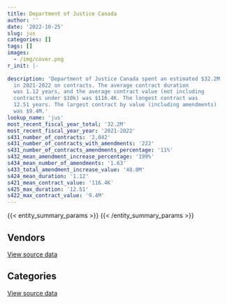 ```yaml
---
title: Department of Justice Canada
author: ''
date: '2022-10-25'
slug: jus
categories: []
tags: []
images:
  - /img/cover.png
r_init: |-
  
description: 'Department of Justice Canada spent an estimated $32.2M
  in 2021-2022 on contracts. The average contract duration
  was 1.12 years, and the average contract value (not including
  contracts under $10k) was $116.4K. The longest contract was
  12.51 years. The largest contract by value (including amendments)
  was $9.4M.'
lookup_name: 'jus'
most_recent_fiscal_year_total: '32.2M'
most_recent_fiscal_year_year: '2021-2022'
s431_number_of_contracts: '2,042'
s431_number_of_contracts_with_amendments: '222'
s431_number_of_contracts_amendments_percentage: '11%'
s432_mean_amendment_increase_percentage: '199%'
s434_mean_number_of_amendments: '1.63'
s433_total_amendment_increase_value: '48.0M'
s424_mean_duration: '1.12'
s421_mean_contract_value: '116.4K'
s425_max_duration: '12.51'
s422_max_contract_value: '9.4M'
---
```


<script src="/rmarkdown-libs/htmlwidgets/htmlwidgets.js"></script>
<link href="/rmarkdown-libs/datatables-css/datatables-crosstalk.css" rel="stylesheet" />
<script src="/rmarkdown-libs/datatables-binding/datatables.js"></script>
<script src="/rmarkdown-libs/jquery/jquery-3.6.0.min.js"></script>
<link href="/rmarkdown-libs/dt-core-bootstrap/css/dataTables.bootstrap.min.css" rel="stylesheet" />
<link href="/rmarkdown-libs/dt-core-bootstrap/css/dataTables.bootstrap.extra.css" rel="stylesheet" />
<script src="/rmarkdown-libs/dt-core-bootstrap/js/jquery.dataTables.min.js"></script>
<script src="/rmarkdown-libs/dt-core-bootstrap/js/dataTables.bootstrap.min.js"></script>
<link href="/rmarkdown-libs/crosstalk/css/crosstalk.min.css" rel="stylesheet" />
<script src="/rmarkdown-libs/crosstalk/js/crosstalk.min.js"></script>
<script src="/rmarkdown-libs/htmlwidgets/htmlwidgets.js"></script>
<link href="/rmarkdown-libs/datatables-css/datatables-crosstalk.css" rel="stylesheet" />
<script src="/rmarkdown-libs/datatables-binding/datatables.js"></script>
<script src="/rmarkdown-libs/jquery/jquery-3.6.0.min.js"></script>
<link href="/rmarkdown-libs/dt-core-bootstrap/css/dataTables.bootstrap.min.css" rel="stylesheet" />
<link href="/rmarkdown-libs/dt-core-bootstrap/css/dataTables.bootstrap.extra.css" rel="stylesheet" />
<script src="/rmarkdown-libs/dt-core-bootstrap/js/jquery.dataTables.min.js"></script>
<script src="/rmarkdown-libs/dt-core-bootstrap/js/dataTables.bootstrap.min.js"></script>
<link href="/rmarkdown-libs/crosstalk/css/crosstalk.min.css" rel="stylesheet" />
<script src="/rmarkdown-libs/crosstalk/js/crosstalk.min.js"></script>

{{< entity_summary_params >}}
{{< /entity_summary_params >}}

## Vendors

<div id="htmlwidget-1" style="width:100%;height:auto;" class="datatables html-widget"></div>
<script type="application/json" data-for="htmlwidget-1">{"x":{"style":"bootstrap","filter":"none","vertical":false,"data":[["<a href=\"/vendors/4_office_automation/\">4 Office Automation<\/a>","<a href=\"/vendors/adobe/\">Adobe<\/a>","<a href=\"/vendors/advanced_business_interiors/\">Advanced Business Interiors<\/a>","<a href=\"/vendors/advanced_chippewa_technologies/\">Advanced Chippewa Technologies<\/a>","<a href=\"/vendors/altis_human_resources/\">Altis Human Resources<\/a>","<a href=\"/vendors/ams_imaging/\">Ams Imaging<\/a>","<a href=\"/vendors/asokan_business_interiors/\">Asokan Business Interiors<\/a>","<a href=\"/vendors/avi_spl/\">Avi Spl<\/a>","<a href=\"/vendors/bayshore_healthcare/\">Bayshore Healthcare<\/a>","<a href=\"/vendors/bdo_canada/\">BDO Canada<\/a>","<a href=\"/vendors/bell_distribution/\">Bell Distribution<\/a>","<a href=\"/vendors/beva_global_management/\">Beva Global Management<\/a>","<a href=\"/vendors/breckenhill/\">Breckenhill<\/a>","<a href=\"/vendors/brookfield_global_integrated_solutions/\">Brookfield Global Integrated Solutions<\/a>","<a href=\"/vendors/cache_computer_consulting/\">Cache Computer Consulting<\/a>","<a href=\"/vendors/calian/\">Calian<\/a>","<a href=\"/vendors/calytera_software/\">Calytera Software<\/a>","<a href=\"/vendors/canadian_corps_of_commissionaires/\">Canadian Corps of Commissionaires<\/a>","<a href=\"/vendors/canadian_development_consultants/\">Canadian Development Consultants<\/a>","<a href=\"/vendors/canon/\">Canon<\/a>","<a href=\"/vendors/cansel_survey_equipment/\">Cansel Survey Equipment<\/a>","<a href=\"/vendors/carahsoft_technology/\">Carahsoft Technology<\/a>","<a href=\"/vendors/carswell/\">Carswell<\/a>","<a href=\"/vendors/cbci_telecom/\">CBCI Telecom<\/a>","<a href=\"/vendors/cdw_canada/\">CDW Canada<\/a>","<a href=\"/vendors/cgi/\">CGI<\/a>","<a href=\"/vendors/chubb_edwards/\">Chubb Edwards<\/a>","<a href=\"/vendors/cision_canada/\">Cision Canada<\/a>","<a href=\"/vendors/cistel_technology/\">Cistel Technology<\/a>","<a href=\"/vendors/cofomo/\">Cofomo<\/a>","<a href=\"/vendors/colliers_project_leaders/\">Colliers Project Leaders<\/a>","<a href=\"/vendors/compugen/\">Compugen<\/a>","<a href=\"/vendors/convergint_technologies/\">Convergint Technologies<\/a>","<a href=\"/vendors/conversart_consulting/\">Conversart Consulting<\/a>","<a href=\"/vendors/coradix_technology_consulting/\">Coradix Technology Consulting<\/a>","<a href=\"/vendors/csdc_systems/\">CSDC Systems<\/a>","<a href=\"/vendors/data_centre_intelligence/\">Data Centre Intelligence<\/a>","<a href=\"/vendors/dell_computer/\">Dell Computer<\/a>","<a href=\"/vendors/donna_cona/\">Donna Cona<\/a>","<a href=\"/vendors/dynamic_personnel_consultants/\">Dynamic Personnel Consultants<\/a>","<a href=\"/vendors/ebsco_canada/\">EBSCO Canada<\/a>","<a href=\"/vendors/ecole_de_langues_abce/\">Ecole De Langues Abce<\/a>","<a href=\"/vendors/ecole_de_langues_eagle/\">Ecole De Langues Eagle<\/a>","<a href=\"/vendors/ecole_de_langues_la_cite/\">Ecole De Langues La Cite<\/a>","<a href=\"/vendors/ekos_research_associates/\">Ekos Research Associates<\/a>","<a href=\"/vendors/eperformance/\">Eperformance<\/a>","<a href=\"/vendors/ernst_young/\">Ernst Young<\/a>","<a href=\"/vendors/excel_human_resources/\">Excel Human Resources<\/a>","<a href=\"/vendors/fast_forward_french/\">Fast Forward French<\/a>","<a href=\"/vendors/ference_company_consulting/\">Ference Company Consulting<\/a>","<a href=\"/vendors/fmc_professionals/\">FMC Professionals<\/a>","<a href=\"/vendors/gartner/\">Gartner<\/a>","<a href=\"/vendors/gc_strategies/\">GC Strategies<\/a>","<a href=\"/vendors/general_dynamics/\">General Dynamics<\/a>","<a href=\"/vendors/gilmore_reproductions/\">Gilmore Reproductions<\/a>","<a href=\"/vendors/global_knowledge/\">Global Knowledge<\/a>","<a href=\"/vendors/global_upholstery/\">Global Upholstery<\/a>","<a href=\"/vendors/goss_gilroy/\">Goss Gilroy<\/a>","<a href=\"/vendors/grand_toy/\">Grand Toy<\/a>","<a href=\"/vendors/graybridge_international_consulting/\">Graybridge International Consulting<\/a>","<a href=\"/vendors/hdp_group/\">Hdp Group<\/a>","<a href=\"/vendors/horizant/\">Horizant<\/a>","<a href=\"/vendors/hypertec/\">Hypertec<\/a>","<a href=\"/vendors/ibiska_telecom/\">Ibiska Telecom<\/a>","<a href=\"/vendors/ibm_canada/\">IBM Canada<\/a>","<a href=\"/vendors/ifathom/\">iFathom<\/a>","<a href=\"/vendors/info_tech_research_group/\">Info Tech Research Group<\/a>","<a href=\"/vendors/inland_audio_visual/\">Inland Audio Visual<\/a>","<a href=\"/vendors/insight_software_canada/\">Insight Software Canada<\/a>","<a href=\"/vendors/institute_on_governance/\">Institute On Governance<\/a>","<a href=\"/vendors/international_reporting/\">International Reporting<\/a>","<a href=\"/vendors/ipss/\">IPSS<\/a>","<a href=\"/vendors/iron_mountain/\">Iron Mountain<\/a>","<a href=\"/vendors/knoll_north_america/\">Knoll North America<\/a>","<a href=\"/vendors/knowledge_circle/\">Knowledge Circle<\/a>","<a href=\"/vendors/language_marketplace/\">Language Marketplace<\/a>","<a href=\"/vendors/lannick_contract_solutions/\">Lannick Contract Solutions<\/a>","<a href=\"/vendors/lansdowne_technologies/\">Lansdowne Technologies<\/a>","<a href=\"/vendors/lean_agility/\">Lean Agility<\/a>","<a href=\"/vendors/les_enquetes_henri/\">Les Enquetes Henri<\/a>","<a href=\"/vendors/lexisnexis_canada/\">LexisNexis Canada<\/a>","<a href=\"/vendors/lowe_martin_company/\">Lowe Martin Company<\/a>","<a href=\"/vendors/markido/\">Markido<\/a>","<a href=\"/vendors/mdos_consulting/\">MDOS Consulting<\/a>","<a href=\"/vendors/michael_wager_consulting/\">Michael Wager Consulting<\/a>","<a href=\"/vendors/microsoft_canada/\">Microsoft Canada<\/a>","<a href=\"/vendors/mitsubishi_motor_sales/\">Mitsubishi Motor Sales<\/a>","<a href=\"/vendors/mnp/\">MNP<\/a>","<a href=\"/vendors/modis_canada/\">Modis Canada<\/a>","<a href=\"/vendors/nattiq/\">NATTIQ<\/a>","<a href=\"/vendors/naut_mawt_tribal_council/\">Naut’sa mawt Tribal Council<\/a>","<a href=\"/vendors/navpoint_consulting_group/\">Navpoint Consulting Group<\/a>","<a href=\"/vendors/neopost_canada/\">Neopost Canada<\/a>","<a href=\"/vendors/nisha_techonologies/\">Nisha Techonologies<\/a>","<a href=\"/vendors/nitam_solutions/\">Nitam Solutions<\/a>","<a href=\"/vendors/northern_micro/\">Northern Micro<\/a>","<a href=\"/vendors/nua_office/\">NUA Office<\/a>","<a href=\"/vendors/nuix_north_america/\">Nuix North America<\/a>","<a href=\"/vendors/openframe_technologies/\">OpenFrame Technologies<\/a>","<a href=\"/vendors/oproma/\">Oproma<\/a>","<a href=\"/vendors/optiv_canada_federal/\">Optiv Canada Federal<\/a>","<a href=\"/vendors/orangutech/\">Orangutech<\/a>","<a href=\"/vendors/orbis_risk_consulting/\">Orbis Risk Consulting<\/a>","<a href=\"/vendors/panasonic/\">Panasonic<\/a>","<a href=\"/vendors/pitney_bowes/\">Pitney Bowes<\/a>","<a href=\"/vendors/pleiad_canada/\">Pleiad Canada<\/a>","<a href=\"/vendors/pra/\">PRA<\/a>","<a href=\"/vendors/precisionit/\">PrecisionIT<\/a>","<a href=\"/vendors/printers_plus/\">Printers Plus<\/a>","<a href=\"/vendors/prosci_canada/\">Prosci Canada<\/a>","<a href=\"/vendors/purespirit_solutions/\">PureSpirIT Solutions<\/a>","<a href=\"/vendors/purolator/\">Purolator<\/a>","<a href=\"/vendors/qmr/\">QMR<\/a>","<a href=\"/vendors/quintet_consulting/\">Quintet Consulting<\/a>","<a href=\"/vendors/raymond_chabot_grant_thornton/\">Raymond Chabot Grant Thornton<\/a>","<a href=\"/vendors/rhea/\">RHEA<\/a>","<a href=\"/vendors/ricoh/\">Ricoh<\/a>","<a href=\"/vendors/samson_associes/\">Samson Associes<\/a>","<a href=\"/vendors/sas_institute/\">SAS Institute<\/a>","<a href=\"/vendors/sharp_electronics/\">Sharp Electronics<\/a>","<a href=\"/vendors/si_systems/\">SI Systems<\/a>","<a href=\"/vendors/simplex_grinnell/\">Simplex Grinnell<\/a>","<a href=\"/vendors/softchoice/\">Softchoice<\/a>","<a href=\"/vendors/softsim_technologies/\">Softsim Technologies<\/a>","<a href=\"/vendors/solotech/\">Solotech<\/a>","<a href=\"/vendors/spearhead_management_canada/\">Spearhead Management Canada<\/a>","<a href=\"/vendors/sra_staffing_solutions/\">SRA Staffing Solutions<\/a>","<a href=\"/vendors/st_joseph_print_group/\">St Joseph Print Group<\/a>","<a href=\"/vendors/stiff_sentences/\">Stiff Sentences<\/a>","<a href=\"/vendors/stoneworks_technologies/\">Stoneworks Technologies<\/a>","<a href=\"/vendors/systemscope/\">Systemscope<\/a>","<a href=\"/vendors/teknion/\">Teknion<\/a>","<a href=\"/vendors/teksystems_canada/\">TEKsystems Canada<\/a>","<a href=\"/vendors/telus_canada/\">Telus Canada<\/a>","<a href=\"/vendors/the_aim_group/\">The AIM Group<\/a>","<a href=\"/vendors/thomson_reuters/\">Thomson Reuters<\/a>","<a href=\"/vendors/tiree/\">Tiree<\/a>","<a href=\"/vendors/toronto_metropolitan_university/\">Toronto Metropolitan University<\/a>","<a href=\"/vendors/toshiba_canada/\">Toshiba Canada<\/a>","<a href=\"/vendors/totem_offisource/\">Totem Offisource<\/a>","<a href=\"/vendors/toyota/\">Toyota<\/a>","<a href=\"/vendors/turtle_island_staffing/\">Turtle Island Staffing<\/a>","<a href=\"/vendors/ubiqus_canada/\">Ubiqus Canada<\/a>","<a href=\"/vendors/universite_de_sherbrooke/\">Universite De Sherbrooke<\/a>","<a href=\"/vendors/universite_sainte_anne/\">Universite Sainte Anne<\/a>","<a href=\"/vendors/university_of_new_brunswick/\">University of New Brunswick<\/a>","<a href=\"/vendors/university_of_toronto/\">University of Toronto<\/a>","<a href=\"/vendors/university_of_western_ontario/\">University of Western Ontario<\/a>","<a href=\"/vendors/vmware/\">VMware<\/a>","<a href=\"/vendors/wolters_kluwer/\">Wolters Kluwer<\/a>","<a href=\"/vendors/workdynamics_technologies/\">WorkDynamics Technologies<\/a>","<a href=\"/vendors/xerox/\">Xerox<\/a>","<a href=\"/vendors/zernam_enterprise/\">Zernam Enterprise<\/a>"],[405758.47,176754.87,117076.53,114939.59,1034254.59,140566.72,27691.55,35881.4,159654.31,12223.8,669200.69,null,1056.73,63690.77,51384.87,null,null,3134874.28,null,41169.3,14715.4,72177.56,4521380.85,391116.08,61548.28,2631809.41,11101.98,15544.6,28386.68,1393303.08,72106.34,null,null,24408,9172.39,63126.89,null,null,null,13539.15,21618.17,64437.19,null,38290.05,67798.67,null,null,232147.12,31382.15,74437.83,null,217356.12,null,null,null,null,44121.39,209899.63,13876.91,null,22005.82,117676.94,33014.11,275176.46,2204.89,null,29199.2,null,null,null,184898.61,80620.07,678011.78,24028.53,94785.61,null,106966.35,null,17152.93,null,883675.76,null,null,24408,null,137262.73,44933.89,85021.2,458502.04,285923.25,54020.71,216501.8,24848.24,1202682.73,null,2428997.37,null,4779.4,null,275145.32,null,509099.69,null,null,6448.49,null,279817.12,162861.29,3403.91,null,80038.67,91200,56726,33871.76,96526.25,null,688295.81,200196.98,12550.04,63850.44,324485.67,null,556670.89,null,69007.06,null,null,302923.27,24916.5,null,88603.84,126633.01,null,null,357665.6,555277.63,45303.33,3875,3061788.94,54470.42,55243.41,8589.94,null,null,3059.13,null,24024,null,19468.11,33594.49,78780.63,103317.15,461685.02],[304739.58,293015.59,222811.63,156031.48,1501317.24,174988.28,null,58842.54,149115.91,9811.2,291351.69,12543.08,23097.03,null,84597.36,23504,null,3363020.62,690471.96,88612.43,17150.77,44467.94,2282944.07,86376,3055633.98,2357321.18,837.93,33900,33899.28,1387386.8,244932.64,null,10735,3659.57,43598.61,59941.74,null,12023.2,56956.07,10581.04,23608.39,77845.5,11377.5,98120.07,null,209366.4,null,253438.03,null,108112.08,0,27751.2,34149.5,15636.42,48822.51,null,60835.65,217073.18,12518.19,9532.49,96615,54642.28,184941.31,315339.12,175135.39,null,108365.26,98177.72,null,null,32532.6,195410.23,828261.72,null,57546.41,12110.86,null,11413,null,43787.5,917225.66,null,4902.16,null,null,781160.55,null,null,459758.21,274492.68,null,366850.26,null,247327.32,73686.94,435022.92,11423.36,363302.33,29558.81,216416.91,10746.3,774011.98,128122.82,null,6466.16,5943.94,284470.14,163307.48,62444.59,59511.45,null,96650,null,122548.5,197444.01,null,873043.29,383765.46,10424.83,242280.94,223396.04,2871.82,null,63621.03,null,null,17105.5,289680.64,null,null,42491.1,231745.72,190708.8,null,261579.08,2139191.26,263190.78,18125,null,31135.29,null,119391.47,null,null,51945.12,null,null,2539.91,null,33686.53,117972.42,121859.1,413464.07],[385281.57,220161.99,121708.78,148149.93,1427491.82,288583.39,null,76689.56,151056.48,null,665759.08,41041.52,null,null,187257.59,60846.55,44944.83,3488855.87,996135.43,76240.34,31955.87,44346.44,6288.22,314078.28,70312.05,2369733.93,4377.53,16950,27442.77,1121499.23,null,108.07,47768.56,7188.43,null,14627.26,null,9865.06,null,null,22511.82,16380,null,12138.75,59673.71,null,38985,252745.58,null,107816.7,0,273915.64,71635.45,null,131325.39,null,null,146170.46,null,13345.49,null,65368.24,499747.71,314585.21,12454.1,39832.5,154603.19,null,null,15000,26509.8,194876.32,972100.94,null,16768.08,12144.14,null,11413,null,null,839648.8,null,12292.84,null,79608.99,840481.65,null,null,458502.04,232047.75,404514.34,365847.94,null,21296.18,30877.23,331188.69,null,377645.21,149846.77,127337.66,null,798617.32,135403.23,64926.24,10142,33377.52,235662.58,162861.29,66789.97,118164.1,null,79600,41245,86954.03,236955.75,48906.96,607005.82,362926.67,null,329668.09,222785.67,18803.56,18641.91,142464.26,null,50850,40542.27,143633.31,null,8071.11,42375,115403.5,610602.74,6937.89,250848.68,3092519.52,262471.68,null,null,null,null,null,null,null,29295.79,29900,null,37010.09,8821.66,33594.49,10351.35,127037.02,216228.49],[300056.56,null,37898.47,194076.87,1623162.52,51982.21,88296.44,176720.45,111460.8,40369.15,968080.38,null,null,null,343165.34,50832.57,56431.95,3437500.33,308392.61,70208.85,29846.87,51686.38,null,27559.72,982385.97,373686.21,6195.32,16950,null,927710.99,null,39446.16,20795.75,null,null,null,11604.8,52451.22,null,null,11098.86,5731.13,25272.45,null,87789.21,null,null,291527.18,9642.8,107816.7,null,232580.79,null,null,19588.64,11046.38,22696.62,170868.02,null,17784.79,null,86253.32,138463.94,159711.67,63854.85,null,43798.8,null,14695.23,null,null,194876.32,909547.27,null,90072.36,null,null,null,43843.89,2117.5,1438581.21,55632.03,11560.87,null,337875.36,865995.71,null,null,345446.75,232047.75,null,null,null,null,22129.99,441402.76,null,913848.07,null,153234.02,null,653500.15,146251.23,null,24986.53,null,235662.58,202637.29,63386.06,null,61715.9,77240,null,90187.6,236955.75,47651.54,643176.89,362926.67,null,329668.09,354790.54,null,155955.91,142464.26,null,null,27102.23,70196.84,null,13276.39,null,null,610602.74,21199.11,292355.84,3203790.1,null,35000,null,114071.82,51265.84,51400.16,3953.72,34000,19694.21,null,null,null,8821.66,32928.81,10351.35,143329.43,null]],"container":"<table class=\"table table-striped table-hover row-border order-column display\">\n  <thead>\n    <tr>\n      <th>Vendor<\/th>\n      <th>2018-2019<\/th>\n      <th>2019-2020<\/th>\n      <th>2020-2021<\/th>\n      <th>2021-2022<\/th>\n    <\/tr>\n  <\/thead>\n<\/table>","options":{"order":[[4,"desc"]],"pageLength":10,"autoWidth":true,"columnDefs":[{"targets":1,"render":"function(data, type, row, meta) {\n    return type !== 'display' ? data : DTWidget.formatCurrency(data, \"$\", 2, 3, \",\", \".\", true, null);\n  }"},{"targets":2,"render":"function(data, type, row, meta) {\n    return type !== 'display' ? data : DTWidget.formatCurrency(data, \"$\", 2, 3, \",\", \".\", true, null);\n  }"},{"targets":3,"render":"function(data, type, row, meta) {\n    return type !== 'display' ? data : DTWidget.formatCurrency(data, \"$\", 2, 3, \",\", \".\", true, null);\n  }"},{"targets":4,"render":"function(data, type, row, meta) {\n    return type !== 'display' ? data : DTWidget.formatCurrency(data, \"$\", 2, 3, \",\", \".\", true, null);\n  }"},{"width":"16%","targets":[1,2,3,4]},{"className":"dt-right","targets":[1,2,3,4]}],"orderClasses":false}},"evals":["options.columnDefs.0.render","options.columnDefs.1.render","options.columnDefs.2.render","options.columnDefs.3.render"],"jsHooks":[]}</script>
<p class="text-right">
<a href="https://github.com/GoC-Spending/contracts-data/tree/main/data/out/departments/jus/summary_by_fiscal_year_by_vendor.csv" class="source-data-link btn btn-link">View source data</a>
</p>

## Categories

<div id="htmlwidget-2" style="width:100%;height:auto;" class="datatables html-widget"></div>
<script type="application/json" data-for="htmlwidget-2">{"x":{"style":"bootstrap","filter":"none","vertical":false,"data":[["<a href=\"/categories/other/\">(Other)<\/a>","<a href=\"/categories/facilities_and_construction/\">Facilities and construction<\/a>","<a href=\"/categories/office_management/\">Office management<\/a>","<a href=\"/categories/professional_services/\">Professional services<\/a>","<a href=\"/categories/information_technology/\">Information technology<\/a>","<a href=\"/categories/medical/\">Medical<\/a>","<a href=\"/categories/transportation_and_logistics/\">Transportation and logistics<\/a>","<a href=\"/categories/industrial_products_and_services/\">Industrial products and services<\/a>","<a href=\"/categories/travel/\">Travel<\/a>","<a href=\"/categories/security_and_protection/\">Security and protection<\/a>","<a href=\"/categories/human_capital/\">Human capital<\/a>"],[0,67032.7,7016573.35,5437588.79,21673042.06,338172.2,639982.26,14617.16,85803.02,3134874.28,847159.48],[11166.98,29865.9,7894462.7,5856019.28,19893519.75,190440.97,557674.06,49978.56,86038.1,3363020.62,975294.12],[0,70360.39,6102235.64,5525499.5,17932634.39,172820.28,548117.47,72776.83,12308.24,3488855.87,1034932.81],[0,29247.06,4572679.01,5875491.78,16672189.21,111460.8,553607.58,80828.31,22130.58,3446337.5,798305.42]],"container":"<table class=\"table table-striped table-hover row-border order-column display\">\n  <thead>\n    <tr>\n      <th>Category<\/th>\n      <th>2018-2019<\/th>\n      <th>2019-2020<\/th>\n      <th>2020-2021<\/th>\n      <th>2021-2022<\/th>\n    <\/tr>\n  <\/thead>\n<\/table>","options":{"order":[[4,"desc"]],"dom":"t","pageLength":30,"autoWidth":true,"columnDefs":[{"targets":1,"render":"function(data, type, row, meta) {\n    return type !== 'display' ? data : DTWidget.formatCurrency(data, \"$\", 2, 3, \",\", \".\", true, null);\n  }"},{"targets":2,"render":"function(data, type, row, meta) {\n    return type !== 'display' ? data : DTWidget.formatCurrency(data, \"$\", 2, 3, \",\", \".\", true, null);\n  }"},{"targets":3,"render":"function(data, type, row, meta) {\n    return type !== 'display' ? data : DTWidget.formatCurrency(data, \"$\", 2, 3, \",\", \".\", true, null);\n  }"},{"targets":4,"render":"function(data, type, row, meta) {\n    return type !== 'display' ? data : DTWidget.formatCurrency(data, \"$\", 2, 3, \",\", \".\", true, null);\n  }"},{"width":"16%","targets":[1,2,3,4]},{"className":"dt-right","targets":[1,2,3,4]}],"orderClasses":false,"lengthMenu":[10,25,30,50,100]}},"evals":["options.columnDefs.0.render","options.columnDefs.1.render","options.columnDefs.2.render","options.columnDefs.3.render"],"jsHooks":[]}</script>
<p class="text-right">
<a href="https://github.com/GoC-Spending/contracts-data/tree/main/data/out/departments/jus/summary_by_fiscal_year_by_category.csv" class="source-data-link btn btn-link">View source data</a>
</p>
